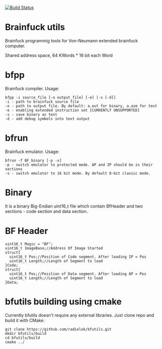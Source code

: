 [![Build Status](https://travis-ci.org/radiolok/bfutils.svg?branch=master)](https://travis-ci.org/radiolok/bfutils)

# Brainfuck utils

Brainfuck programmig tools for Von-Neumann extended brainfuck computer.

Shared address space, 64 KWords * 16 bit each Word

# bfpp

Brainfuck compiler. Usage:
```
bfpp -i source_file [-o output_file] [-e] [-s [-d]]
-i - path to brainfuck source file
-o - path to output file. By default: a.out for binary, a.asm for text
-e - enabling extended instruction set [CURRENTLY UNSUPPORTED]
-s - save binary as text
-d - add debug symbols into text output
```
# bfrun
Brainfuck emulator. Usage:
```
bfrun -f BF_binary [-p -x]
-p - switch emulator to protected mode. AP and IP should be in their sections
-s - switch emulator to 16 bit mode. By default 8-bit classic mode.
```

# Binary

It is a binary Big-Endian uint16_t file which contain BfHeader and two sections - code section and data section. 

# BF Header

```
uint16_t Magic = "BF";
uint16_t ImageBase;//Address Of Image Started
struct{
  uint16_t Pos;//Position of Code segment. After loading IP = Pos
  uint16_t Length;//Length of Segment to load
}Code;
struct{
  uint16_t Pos;//Position of Data segment. After loading AP = Pos
  uint16_t Length;//Length of Segment to load
}Data;
```

# bfutils building using cmake

Currently bfutils doesn't require any external libraries. Just clone repo and build it with CMake:

```
git clone https://github.com/radiolok/bfutils.git
mkdir bfutils/build
cd bfutils/build
cmake ../
```
